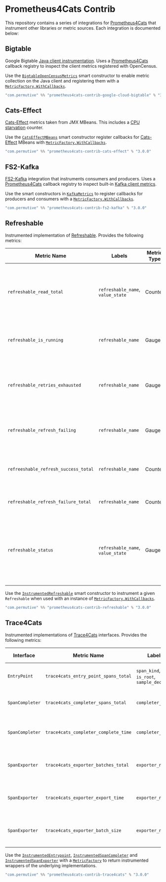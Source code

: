 # Prometheus4Cats Contrib

This repository contains a series of integrations for [Prometheus4Cats] that instrument other libraries or metric
sources. Each integration is documented below:

## Bigtable

Google Bigtable [Java client instrumentation](https://cloud.google.com/bigtable/docs/client-side-metrics).
Uses a [Prometheus4Cats] callback registry to inspect the client metrics registered with OpenCensus.

Use the [`BigtableOpenCensusMetrics`](/modules/prometheus4cats-contrib-google-cloud-bigtable/src/main/scala/prometheus4cats/bigtable/BigtableOpenCensusMetrics.scala)
smart constructor to enable metric collection on the Java client and registering them with a
[`MetricFactory.WithCallbacks`].

```sbt
"com.permutive" %% "prometheus4cats-contrib-google-cloud-bigtable" % "3.0.0"
```

## Cats-Effect

[Cats-Effect] metrics taken from JMX MBeans. This includes a
[CPU starvation](https://typelevel.org/cats-effect/docs/core/starvation-and-tuning) counter.

Use the [`CatsEffectMBeans`](/modules/prometheus4cats-contrib-cats-effect/src/main/scala/prometheus4cats/catseffect/CatsEffectMBeans.scala)
smart constructor register callbacks for [Cats-Effect] MBeans with [`MetricFactory.WithCallbacks`].

```sbt
"com.permutive" %% "prometheus4cats-contrib-cats-effect" % "3.0.0"
```

## FS2-Kafka

[FS2-Kafka] integration that instruments consumers and producers. Uses a [Prometheus4Cats] callback registry to inspect
built-in [Kafka client metrics](https://docs.confluent.io/platform/current/kafka/monitoring.html#).

Use the smart constructors in [`KafkaMetrics`](/modules/prometheus4cats-contrib-fs2-kafka/src/main/scala/prometheus4cats/fs2kafka/KafkaMetrics.scala)
to register callbacks for producers and consumers with a [`MetricFactory.WithCallbacks`].

```sbt
"com.permutive" %% "prometheus4cats-contrib-fs2-kafka" % "3.0.0"
```

## Refreshable

Instrumented implementation of [Refreshable]. Provides the following metrics:

| Metric Name                          | Labels                            | Metric Type | Description                                                                                                 |
|--------------------------------------|-----------------------------------|-------------|-------------------------------------------------------------------------------------------------------------|
| `refreshable_read_total`             | `refreshable_name`, `value_state` | Counter     | Number of times this Refreshable has been read, with a label denoting the state of the value                |
| `refreshable_is_running`             | `refreshable_name`                | Gauge       | Whether this Refreshable is running - `1` if true, `0` if false                                             |
| `refreshable_retries_exhausted`      | `refreshable_name`                | Gauge       | Whether retries have been exhausted for this Refreshable - `1` if true, `0` if false                        |
| `refreshable_refresh_failing`        | `refreshable_name`                | Gauge       | Whether refresh is currently failing - `1` if true, `0` if false                                            |
| `refreeshable_refresh_success_total` | `refreshable_name`                | Counter     | Number of times the refresh operation has succeeded                                                         |
| `refreshable_refresh_failure_total`  | `refreshable_name`                | Counter     | Number of times refresh failed                                                                              |
| `refreshable_status`                 | `refreshable_name`, `value_state` | Gauge       | The current status of this Refreshable - a value of `1` against the label value indicates the current state |

Use the [`InstrumentedRefreshable`](/modules/prometheus4cats-contrib-refreshable/src/main/scala/prometheus4cats/refreshable/InstrumentedRefreshable.scala)
smart constructor to instrument a given `Refreshable` when used with an instance of [`MetricFactory.WithCallbacks`].

```sbt
"com.permutive" %% "prometheus4cats-contrib-refreshable" % "3.0.0"
```

## Trace4Cats

Instrumented implementations of [Trace4Cats] interfaces. Provides the following metrics:

| Interface       | Metric Name                          | Labels                                    | Metric Type | Description                                        |
|-----------------|--------------------------------------|-------------------------------------------|-------------|----------------------------------------------------|
| `EntryPoint`    | `trace4cats_entry_point_spans_total` | `span_kind`, `is_root`, `sample_decision` | Counter     | Total number of spans created                      |
| `SpanCompleter` | `trace4cats_completer_spans_total`   | `completer_name`                          | Counter     | Total number of spans completed                    |
| `SpanCompleter` | `trace4cats_completer_complete_time` | `completer_name`                          | Histogram   | Time it takes to complete a span in seconds        |
| `SpanExporter`  | `trace4cats_exporter_batches_total`  | `exporter_name`                           | Counter     | Total number of batches sent via this exporter     |
| `SpanExporter`  | `trace4cats_exporter_export_time`    | `exporter_name`                           | Histogram   | Time it takes to export a span batch in seconds    |
| `SpanExporter`  | `trace4cats_exporter_batch_size`     | `exporter_name`                           | Histogram   | Size distribution of batches sent by this exporter |

Use the [`InstrumentedEntrypoint`](/modules/prometheus4cats-contrib-trace4cats/src/main/scala/prometheus4cats/trace4cats/InstrumentedEntrypoint.scala),
[`InstrumentedSpanCompleter`](/modules/prometheus4cats-contrib-trace4cats/src/main/scala/prometheus4cats/trace4cats/InstrumentedSpanCompleter.scala) and
[`InstrumentedSpanExporter`](/modules/prometheus4cats-contrib-trace4cats/src/main/scala/prometheus4cats/trace4cats/InstrumentedSpanExporter.scala) with
a [`MetricFactory`] to return instrumented wrappers of the underlying implementations.

```sbt
"com.permutive" %% "prometheus4cats-contrib-trace4cats" % "3.0.0"
```

[Cats-Effect]: https://typelevel.org/cats-effect
[FS2-Kafka]: https://fd4s.github.io/fs2-kafka/
[Refreshable]: https://github.com/permutive-engineering/refreshable
[Trace4Cats]: https://github.com/trace4cats/trace4cats
[Prometheus4Cats]: https://github.com/permutive-engineering/prometheus4cats
[`MetricFactory`]: https://permutive-engineering.github.io/prometheus4cats/docs/interface/metric-factory/
[`MetricFactory.WithCallbacks`]: https://permutive-engineering.github.io/prometheus4cats/docs/interface/metric-factory/#metricfactory-or-metricfactorywithcallbacks
